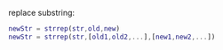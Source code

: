 replace substring:
```matlab
newStr = strrep(str,old,new)
newStr = strrep(str,[old1,old2,...],[new1,new2,...])
```
